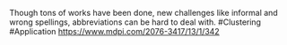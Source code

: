 Though tons of works have been done, new challenges like informal and wrong spellings, abbreviations can be hard to deal with.
#Clustering #Application 
https://www.mdpi.com/2076-3417/13/1/342
